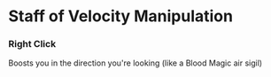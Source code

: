 # Staff of Velocity Manipulation 

### Right Click
Boosts you in the direction you're looking (like a Blood Magic air sigil)

